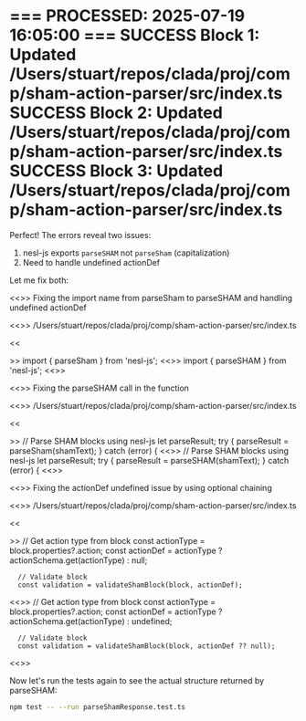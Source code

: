 === PROCESSED: 2025-07-19 16:05:00 ===
SUCCESS Block 1: Updated /Users/stuart/repos/clada/proj/comp/sham-action-parser/src/index.ts
SUCCESS Block 2: Updated /Users/stuart/repos/clada/proj/comp/sham-action-parser/src/index.ts
SUCCESS Block 3: Updated /Users/stuart/repos/clada/proj/comp/sham-action-parser/src/index.ts
===

Perfect! The errors reveal two issues:
1. nesl-js exports `parseSHAM` not `parseSham` (capitalization)
2. Need to handle undefined actionDef

Let me fix both:

<<<EXPLANATION>>>
Fixing the import name from parseSham to parseSHAM and handling undefined actionDef

<<<FILE>>>
/Users/stuart/repos/clada/proj/comp/sham-action-parser/src/index.ts

<<<SEARCH>>>
import { parseSham } from 'nesl-js';
<<<REPLACE>>>
import { parseSHAM } from 'nesl-js';
<<<END>>>

<<<EXPLANATION>>>
Fixing the parseSHAM call in the function

<<<FILE>>>
/Users/stuart/repos/clada/proj/comp/sham-action-parser/src/index.ts

<<<SEARCH>>>
  // Parse SHAM blocks using nesl-js
  let parseResult;
  try {
    parseResult = parseSham(shamText);
  } catch (error) {
<<<REPLACE>>>
  // Parse SHAM blocks using nesl-js
  let parseResult;
  try {
    parseResult = parseSHAM(shamText);
  } catch (error) {
<<<END>>>

<<<EXPLANATION>>>
Fixing the actionDef undefined issue by using optional chaining

<<<FILE>>>
/Users/stuart/repos/clada/proj/comp/sham-action-parser/src/index.ts

<<<SEARCH>>>
      // Get action type from block
      const actionType = block.properties?.action;
      const actionDef = actionType ? actionSchema.get(actionType) : null;

      // Validate block
      const validation = validateShamBlock(block, actionDef);
<<<REPLACE>>>
      // Get action type from block
      const actionType = block.properties?.action;
      const actionDef = actionType ? actionSchema.get(actionType) : undefined;

      // Validate block
      const validation = validateShamBlock(block, actionDef ?? null);
<<<END>>>

Now let's run the tests again to see the actual structure returned by parseSHAM:

```bash
npm test -- --run parseShamResponse.test.ts
```